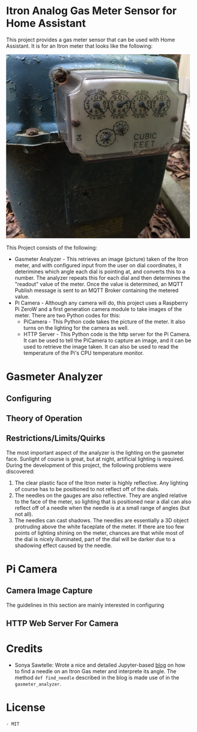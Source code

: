 # Itron Analog Gas Meter Sensor for Home Assistant
This project provides a gas meter sensor that can be used with Home Assistant.  It is for an Itron meter that looks like the following:

<img alt="Itron Gas Meter" src="./readme_media/Itron_Gasmeter.jpg" width="500" height="500"  />

This Project consists of the following:
* Gasmeter Analyzer - This retrieves an image (picture) taken of the Itron meter, and with configured input from the user on dial coordinates, it deterimines which angle each dial is pointing at, and converts this to a number.  The analyzer repeats this for each dial and then determines the "readout" value of the meter.  Once the value is determined, an MQTT Publish message is sent to an MQTT Broker containing the metered value.
* Pi Camera - Although any camera will do, this project uses a Raspberry Pi ZeroW and a first generation camera module to take images of the meter.  There are two Python codes for this:
  * PiCamera - This Python code takes the picture of the meter.  It also turns on the lighting for the camera as well.
  * HTTP Server - This Python code is the http server for the Pi Camera.  It can be used to tell the PiCamera to capture an image, and it can be used to retrieve the image taken.  It can also be used to read the temperature of the Pi's CPU temperature monitor.


# Gasmeter Analyzer
## Configuring
## Theory of Operation
## Restrictions/Limits/Quirks
The most important aspect of the analyzer is the lighting on the gasmeter face.  Sunlight of course is great, but at night, artificial lighting is required. During the development of this project, the following problems were discovered:
1. The clear plastic face of the Itron meter is highly reflective.  Any lighting of course has to be positioned to not reflect off of the dials.
2. The needles on the gauges are also reflective.  They are angled relative to the face of the meter, so lighting that is positioned near a dial can also reflect off of a needle when the needle is at a small range of angles (but not all).
3. The needles can cast shadows.  The needles are essentially a 3D object protruding above the white faceplate of the meter. If there are too few points of lighting shining on the meter, chances are that while most of the dial is nicely illuminated, part of the dial will be darker due to a shadowing effect caused by the needle.
# Pi Camera
## Camera Image Capture
The guidelines in this section are mainly interested in configuring 

## HTTP Web Server For Camera

# Credits
- Sonya Sawtelle: Wrote a nice and detailed Jupyter-based [blog](https://sdsawtelle.github.io/blog/output/automated-gauge-readout-with-opencv.html) on how to find a needle on an Itron Gas meter and interprete its angle.  The method `def find_needle` described in the blog is made use of in the `gasmeter_analyzer`.

# License
```
- MIT
```

